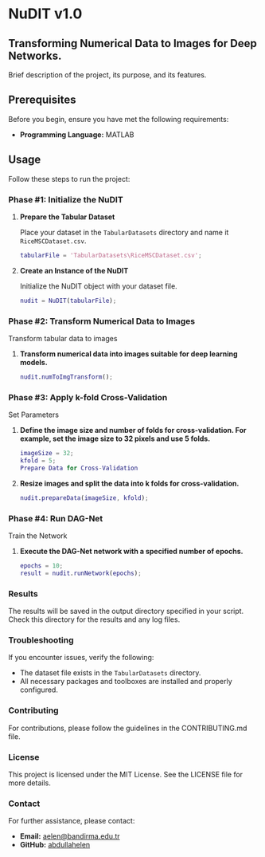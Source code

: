 # NuDIT v1.0

## Transforming Numerical Data to Images for Deep Networks.

Brief description of the project, its purpose, and its features.

## Prerequisites

Before you begin, ensure you have met the following requirements:

- **Programming Language:** MATLAB

## Usage

Follow these steps to run the project:

### Phase #1: Initialize the NuDIT

1. **Prepare the Tabular Dataset**

   Place your dataset in the `TabularDatasets` directory and name it `RiceMSCDataset.csv`.

   ```matlab
   tabularFile = 'TabularDatasets\RiceMSCDataset.csv';

2. **Create an Instance of the NuDIT**

   Initialize the NuDIT object with your dataset file.

   ```matlab
   nudit = NuDIT(tabularFile);

### Phase #2: Transform Numerical Data to Images
Transform tabular data to images

1. **Transform numerical data into images suitable for deep learning models.**

   ```matlab
   nudit.numToImgTransform();

### Phase #3: Apply k-fold Cross-Validation
Set Parameters

1. **Define the image size and number of folds for cross-validation. For example, set the image size to 32 pixels and use 5 folds.**

   ```matlab
   imageSize = 32;
   kfold = 5;
   Prepare Data for Cross-Validation

2. **Resize images and split the data into k folds for cross-validation.**

   ```matlab
   nudit.prepareData(imageSize, kfold);

### Phase #4: Run DAG-Net
Train the Network

1. **Execute the DAG-Net network with a specified number of epochs.**

   ```matlab
   epochs = 10;
   result = nudit.runNetwork(epochs);

### Results
The results will be saved in the output directory specified in your script. Check this directory for the results and any log files.

### Troubleshooting
If you encounter issues, verify the following:

- The dataset file exists in the `TabularDatasets` directory.
- All necessary packages and toolboxes are installed and properly configured.

### Contributing
For contributions, please follow the guidelines in the CONTRIBUTING.md file.

### License
This project is licensed under the MIT License. See the LICENSE file for more details.

### Contact
For further assistance, please contact:

- **Email:** aelen@bandirma.edu.tr
- **GitHub:** [abdullahelen](https://github.com/abdullahelen)
